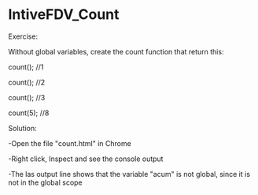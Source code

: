 # IntiveFDV_Count

Exercise:

Without global variables, create the count function that return this:

count(); //1

count(); //2

count(); //3

count(5); //8

Solution:

-Open the file "count.html" in Chrome

-Right click, Inspect and see the console output

-The las output line shows that the variable "acum" is not global, since it is not in the global scope
